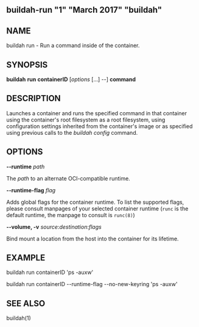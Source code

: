 ## buildah-run "1" "March 2017" "buildah"

## NAME
buildah run - Run a command inside of the container.

## SYNOPSIS
**buildah** **run** **containerID** [*options* [...] --] **command**

## DESCRIPTION
Launches a container and runs the specified command in that container using the
container's root filesystem as a root filesystem, using configuration settings
inherited from the container's image or as specified using previous calls to
the *buildah config* command.

## OPTIONS

**--runtime** *path*

The *path* to an alternate OCI-compatible runtime.

**--runtime-flag** *flag*

Adds global flags for the container runtime. To list the supported flags, please
consult manpages of your selected container runtime (`runc` is the default
runtime, the manpage to consult is `runc(8)`)

**--volume, -v** *source*:*destination*:*flags*

Bind mount a location from the host into the container for its lifetime.

## EXAMPLE

buildah run containerID 'ps -auxw'

buildah run containerID --runtime-flag --no-new-keyring 'ps -auxw'

## SEE ALSO
buildah(1)

